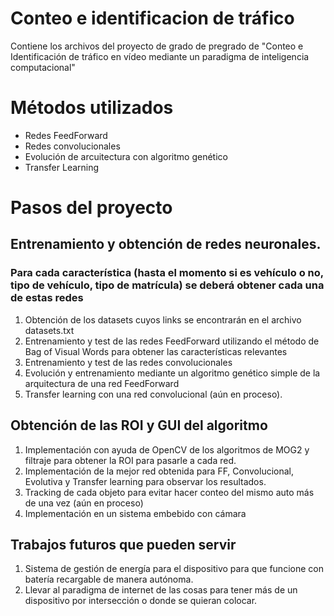 # Conteo e identificacion de tráfico
Contiene los archivos del proyecto de grado de pregrado de "Conteo e Identificación de tráfico en vídeo mediante un paradigma de inteligencia computacional" 

# Métodos utilizados
- Redes FeedForward
- Redes convolucionales
- Evolución de arcuitectura con algoritmo genético
- Transfer Learning

# Pasos del proyecto

## Entrenamiento y obtención de redes neuronales.
### Para cada característica (hasta el momento si es vehículo o no, tipo de vehículo, tipo de matrícula) se deberá obtener cada una de estas redes
1. Obtención de los datasets cuyos links se encontrarán en el archivo datasets.txt
2. Entrenamiento y test de las redes FeedForward utilizando el método de Bag of Visual Words para obtener las características relevantes
3. Entrenamiento y test de las redes convolucionales
4. Evolución y entrenamiento mediante un algoritmo genético simple de la arquitectura de una red FeedForward
5. Transfer learning con una red convolucional (aún en proceso).

## Obtención de las ROI y GUI del algoritmo
1. Implementación con ayuda de OpenCV de los algoritmos de MOG2 y filtraje para obtener la ROI para pasarle a cada red.
2. Implementación de la mejor red obtenida para FF, Convolucional, Evolutiva y Transfer learning para observar los resultados.
3. Tracking de cada objeto para evitar hacer conteo del mismo auto más de una vez (aún en proceso)
4. Implementación en un sistema embebido con cámara

## Trabajos futuros que pueden servir
1. Sistema de gestión de energía para el dispositivo para que funcione con batería recargable de manera autónoma.
2. Llevar al paradigma de internet de las cosas para tener más de un dispositivo por intersección o donde se quieran colocar.
